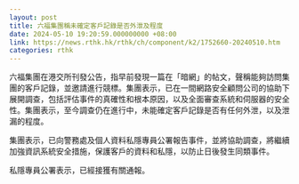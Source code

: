 ```yaml
---
layout: post
title: 六福集團稱未確定客戶記錄是否外泄及程度
date: 2024-05-10 19:20:59.000000000 +08:00
link: https://news.rthk.hk/rthk/ch/component/k2/1752660-20240510.htm
categories: rthk
---
```


六福集團在港交所刊發公告，指早前發現一篇在「暗網」的帖文，聲稱能夠訪問集團的客戶記錄，並邀請進行競標。集團表示，已在一間網路安全顧問公司的協助下展開調查，包括評估事件的真確性和根本原因，以及全面審查系統和伺服器的安全性。集團表示，至今調查仍在進行中，未能確定客戶記錄是否有任何外泄，以及泄漏的程度。

集團表示，已向警務處及個人資料私隱專員公署報告事件，並將協助調查，將繼續加強資訊系統安全措施，保護客戶的資料和私隱，以防止日後發生同類事件。

私隱專員公署表示，已經接獲有關通報。
